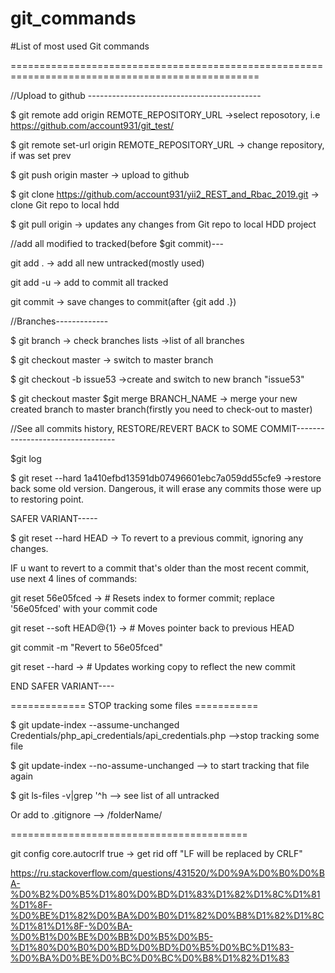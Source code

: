 # git_commands
#List of most used Git commands

=================================================================================================



//Upload to github -------------------------------------------

$ git remote add origin REMOTE_REPOSITORY_URL    ->select reposotory, i.e https://github.com/account931/git_test/

$  git remote set-url origin REMOTE_REPOSITORY_URL   -> change repository, if was set prev

$ git push origin master       -> upload to github

$ git clone https://github.com/account931/yii2_REST_and_Rbac_2019.git  -> clone Git repo to local hdd

$ git pull origin -> updates any changes from Git repo to local HDD project






//add all modified to tracked(before $git commit)---

git add .   -> add all new untracked(mostly used)

git add -u  -> add to commit all tracked

git commit  -> save changes to commit(after {git add .})



//Branches-------------

$ git branch   -> check branches lists ->list of all branches

$ git checkout master   -> switch to master branch

$ git checkout -b issue53    ->create and switch to new branch "issue53"


$ git checkout master  $git merge BRANCH_NAME  -> merge your new created branch to master branch(firstly you need to check-out to master)



//See all commits history, RESTORE/REVERT BACK to SOME COMMIT---------------------------------

$git log

$ git reset --hard 1a410efbd13591db07496601ebc7a059dd55cfe9    ->restore back some old version. Dangerous, it will erase any commits those were up to restoring point.


SAFER VARIANT-----

$ git reset --hard HEAD   -> To revert to a previous commit, ignoring any changes.

IF u want to revert to a commit that's older than the most recent commit, use next 4 lines of commands:

git reset 56e05fced   -> # Resets index to former commit; replace '56e05fced' with your commit code

git reset --soft HEAD@{1}  -> # Moves pointer back to previous HEAD

git commit -m "Revert to 56e05fced"

git reset --hard  ->  # Updates working copy to reflect the new commit

END SAFER VARIANT----




============= STOP tracking some files ===========

$ git update-index --assume-unchanged Credentials/php_api_credentials/api_credentials.php  -->stop tracking some file

$ git update-index --no-assume-unchanged <file>  --> to start tracking that file again
  
$ git ls-files -v|grep '^h   --> see list of all untracked

Or add to .gitignore  --> /folderName/

=========================================

git config core.autocrlf true  -> get rid off "LF will be replaced by CRLF"


https://ru.stackoverflow.com/questions/431520/%D0%9A%D0%B0%D0%BA-%D0%B2%D0%B5%D1%80%D0%BD%D1%83%D1%82%D1%8C%D1%81%D1%8F-%D0%BE%D1%82%D0%BA%D0%B0%D1%82%D0%B8%D1%82%D1%8C%D1%81%D1%8F-%D0%BA-%D0%B1%D0%BE%D0%BB%D0%B5%D0%B5-%D1%80%D0%B0%D0%BD%D0%BD%D0%B5%D0%BC%D1%83-%D0%BA%D0%BE%D0%BC%D0%BC%D0%B8%D1%82%D1%83

